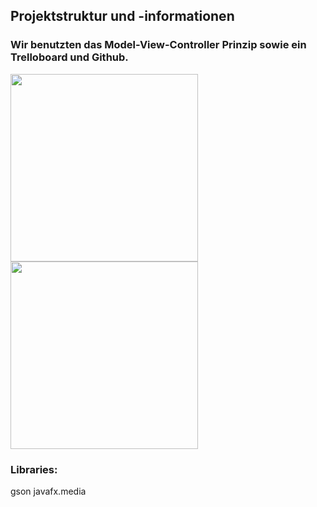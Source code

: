 <h2>Projektstruktur und -informationen</h2>

<h3>Wir benutzten das Model-View-Controller Prinzip sowie ein Trelloboard und Github.</h3>
<img src="https://user-images.githubusercontent.com/95427526/199695576-5941d618-55a5-470d-9760-d8954c6ad1c4.png" width="300">
<img src="https://user-images.githubusercontent.com/95427526/199699615-0ad9db19-14c4-4ce8-8be0-e6a961b9415b.png" width="300">


<h3>Libraries:</h3>
gson
javafx.media



